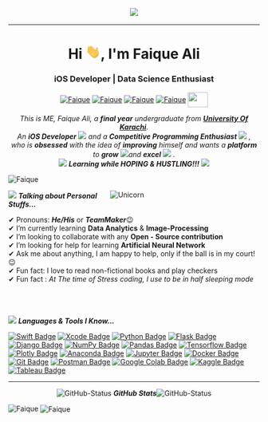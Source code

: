 <p align="center">
  <img src="https://github.com/thompsonemerson/thompsonemerson/raw/master/cover-thompson.png" height="200"/>
</p>
<hr>
<h1 align="center">Hi <img src="https://raw.githubusercontent.com/ABSphreak/ABSphreak/master/gifs/Hi.gif" width="30px">, I'm Faique Ali</h1>
<h3 align="center">iOS Developer | Data Science Enthusiast</h3>
<p align="center">
<a href="https://www.linkedin.com/in/faique-ali/" target="blank"><img align="center" src="https://cdn.jsdelivr.net/npm/simple-icons@3.0.1/icons/linkedin.svg" alt="Faique" height="30" width="40" /></a>
<a href="https://www.facebook.com/faiqsyedali/" target="blank"><img align="center" src="https://cdn.jsdelivr.net/npm/simple-icons@3.0.1/icons/facebook.svg" alt="Faique" height="30" width="40" /></a>
<a href="https://www.instagram.com/faiq_ali__" target="blank"><img align="center" src="https://cdn.jsdelivr.net/npm/simple-icons@3.0.1/icons/instagram.svg" alt="Faique" height="30" width="40" /></a>
<a href="https://www.kaggle.com/faiqueali" target="blank"><img align="center" src="https://cdn.jsdelivr.net/npm/simple-icons@3.0.1/icons/kaggle.svg" alt="Faique" height="30" width="40" /></a>
<a href = "mailto: faiqueali017@gmail.com"><img align="center" src="https://simpleicons.org/icons/gmail.svg" height="30" width="40" /></a>
</p>
</p>


<p align="center">
  <em>
    This is ME, Faique Ali, a <b>final year</b> undergraduate from <a href="https://www.uok.edu.pk/"> <b>University Of Karachi</b></a>. <br>
    An <b>iOS Developer</b> <img src="https://github.com/TheDudeThatCode/TheDudeThatCode/blob/master/Assets/Developer.gif" width="30px"> and a <b>Competitive Programming Enthusiast</b>&nbsp;<img src="https://github.com/TheDudeThatCode/TheDudeThatCode/blob/master/Assets/Designer.gif" width="36px">&nbsp,<br>who is <b>obsessed</b>
    with the idea of <b>improving</b> himself and wants a <b>platform</b> to 
    <b>grow</b> <img src="https://github.com/TheDudeThatCode/TheDudeThatCode/blob/master/Assets/Rocket.gif" width="18px">and 
    <b>excel</b> <img src="https://github.com/TheDudeThatCode/TheDudeThatCode/blob/master/Assets/Medal.gif" width="20px">&nbsp.
  </em> 
  <br>
  <img src="https://media.giphy.com/media/VgCDAzcKvsR6OM0uWg/giphy.gif" width="50" /> <b><i>Learning while HOPING & HUSTLING!!!</i></b> <img src="https://media.giphy.com/media/7j2hfyeVcDtf2/giphy.gif" width="50" />
</p>

<p align="left"> <img src="https://komarev.com/ghpvc/?username=faiqueali017&label=Profile%20views&color=0e75b6&style=flat" alt="Faique" /> </p>
<img align="right" width=300px alt="Unicorn" src="https://media.giphy.com/media/3ohs4BSacFKI7A717y/giphy.gif" />

<img src="https://media.giphy.com/media/ObNTw8Uzwy6KQ/giphy.gif" width="30px">&nbsp;***Talking about Personal Stuffs...***


✔ Pronouns: ***He/His*** or ***TeamMaker***😉 <br>
✔ I’m currently learning **Data Analytics** & **Image-Processing**<br>
✔ I’m looking to collaborate with any **Open - Source contribution**<br>
✔ I’m looking for help for learning **Artificial Neural Network**<br>
✔ Ask me about anything, I am happy to help, only if the ball is in my court!😉<br>
✔ Fun fact: I love to read non-fictional books and play checkers<br>
✔ Fun fact : *At The time of Stress coding, I use to be in half sleeping mode*<br><br><br><br>


<img src="https://media.giphy.com/media/ObNTw8Uzwy6KQ/giphy.gif" width="30px">&nbsp;***Languages & Tools I Know...***
<p align="left">
  
[![Swift Badge](https://img.shields.io/badge/-Swift-black?style=flat&logo=Swift&logoColor=white&link=https://www.linkedin.com/in/animus/)]()
[![Xcode Badge](https://img.shields.io/badge/-Xcode-black?style=flat&logo=Xcode&logoColor=white&link=https://www.linkedin.com/in/animus/)]()
[![Python Badge](https://img.shields.io/badge/-Python-black?style=flat&logo=Python&logoColor=white&link=https://www.linkedin.com/in/animus/)]()
[![Flask Badge](https://img.shields.io/badge/-Flask-black?style=flat&logo=Flask&logoColor=white&link=https://www.linkedin.com/in/animus/)]()
[![Django Badge](https://img.shields.io/badge/-Django-black?style=flat&logo=Django&logoColor=white&link=https://www.linkedin.com/in/animus/)]()
[![NumPy Badge](https://img.shields.io/badge/-NumPy-black?style=flat&logo=NumPy&logoColor=white&link=https://www.linkedin.com/in/animus/)]()
[![Pandas Badge](https://img.shields.io/badge/-Pandas-black?style=flat&logo=pandas&logoColor=white&link=https://www.linkedin.com/in/animus/)]()
[![Tensorflow Badge](https://img.shields.io/badge/-Tensorflow-black?style=flat&logo=Tensorflow&logoColor=white&link=https://www.linkedin.com/in/animus/)]()
[![Plotly Badge](https://img.shields.io/badge/-Plotly-black?style=flat&logo=Plotly&logoColor=white&link=https://www.linkedin.com/in/animus/)]()
[![Anaconda Badge](https://img.shields.io/badge/-Anaconda-black?style=flat&logo=Anaconda&logoColor=white&link=https://www.linkedin.com/in/animus/)]()
[![Jupyter Badge](https://img.shields.io/badge/-Jupyter-black?style=flat&logo=Jupyter&logoColor=white&link=https://www.linkedin.com/in/animus/)]()
[![Docker Badge](https://img.shields.io/badge/-Docker-black?style=flat&logo=Docker&logoColor=white&link=https://www.linkedin.com/in/animus/)]()
[![Git Badge](https://img.shields.io/badge/-Git-black?style=flat&logo=Git&logoColor=white&link=https://www.linkedin.com/in/animus/)]()
[![Postman Badge](https://img.shields.io/badge/-Postman-black?style=flat&logo=Postman&logoColor=white&link=https://www.linkedin.com/in/animus/)]()
[![Google Colab Badge](https://img.shields.io/badge/-GoogleColab-black?style=flat&logo=GoogleColab&logoColor=white&link=#)]()
[![Kaggle Badge](https://img.shields.io/badge/-Kaggle-black?style=flat&logo=Kaggle&logoColor=white&link=#)]()
[![Tableau Badge](https://img.shields.io/badge/-Tableau-black?style=flat&logo=Tableau&logoColor=white&link=#)]()
  
<hr>
<p align="center">
<img src="https://media.giphy.com/media/8UHRm5oY4k4FDxq5QG/giphy.gif" width="30px" alt="GitHub-Status"/>&nbsp;<i><b>GitHub Stats</b></i><img src="https://media.giphy.com/media/8UHRm5oY4k4FDxq5QG/giphy.gif" width="30px" alt="GitHub-Status"/></p>
<p><img align="left" src="https://github-readme-stats.vercel.app/api/top-langs?username=faiqueali017&show_icons=true&locale=en&layout=compact" alt="Faique" /></p>

<p>&nbsp;<img align="center" src="https://github-readme-stats.vercel.app/api?username=faiqueali017&show_icons=true&locale=en" alt="Faique" width="410" /></p>

 

